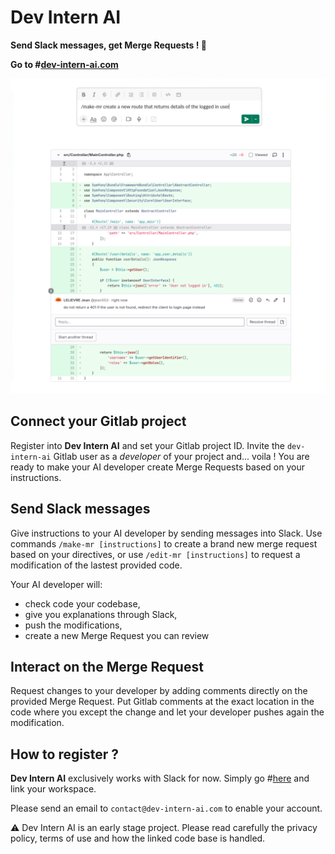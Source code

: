 # Dev Intern AI

**Send Slack messages, get Merge Requests ! :rocket:**

**Go to #[dev-intern-ai.com](https://dev-intern-ai.com)**

![main image](image.png)

## Connect your Gitlab project

Register into **Dev Intern AI** and set your Gitlab project ID. Invite the `dev-intern-ai` Gitlab user as a *developer* of your project and... voila ! You are ready to make your AI developer create Merge Requests based on your instructions.

## Send Slack messages 

Give instructions to your AI developer by sending messages into Slack. Use commands `/make-mr [instructions]` to create a brand new merge request based on your directives, or use `/edit-mr [instructions]` to request a modification of the lastest provided code.

Your AI developer will:
 * check code your codebase,
 * give you explanations through Slack,
 * push the modifications,
 * create a new Merge Request you can review

## Interact on the Merge Request

Request changes to your developer by adding comments directly on the provided Merge Request. Put Gitlab comments at the exact location in the code where you except the change and let your developer pushes again the modification.

## How to register ?

**Dev Intern AI** exclusively works with Slack for now. Simply go #[here](https://dev-intern-ai.com) and link your workspace.

Please send an email to `contact@dev-intern-ai.com` to enable your account.

:warning: Dev Intern AI is an early stage project. Please read carefully the privacy policy, terms of use and how the linked code base is handled.
